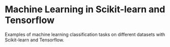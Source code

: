 # Machine Learning in Scikit-learn and Tensorflow
Examples of machine learning classification tasks on different datasets with Scikit-learn and Tensorflow.

